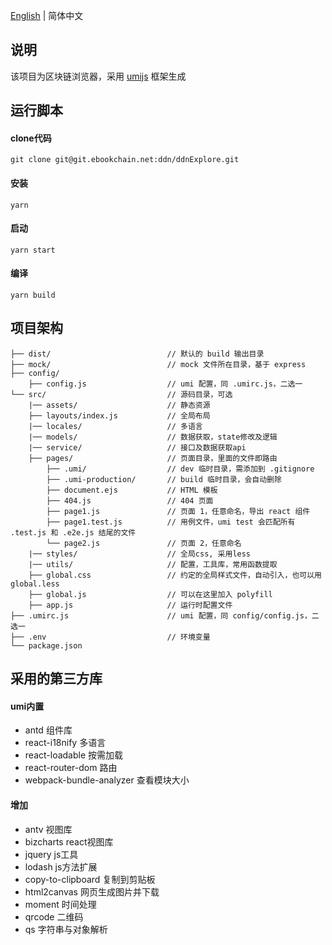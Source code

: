 [English](./README.md) | 简体中文


## 说明
该项目为区块链浏览器，采用 [umijs](https://umijs.org/) 框架生成

## 运行脚本

#### clone代码
`git clone git@git.ebookchain.net:ddn/ddnExplore.git`

#### 安装
`yarn`

#### 启动
`yarn start`

#### 编译
`yarn build`

## 项目架构

```
├── dist/                          // 默认的 build 输出目录
├── mock/                          // mock 文件所在目录，基于 express
├── config/
    ├── config.js                  // umi 配置，同 .umirc.js，二选一
└── src/                           // 源码目录，可选
    |── assets/                    // 静态资源
    ├── layouts/index.js           // 全局布局
    |── locales/                   // 多语言
    |── models/                    // 数据获取，state修改及逻辑
    |── service/                   // 接口及数据获取api
    ├── pages/                     // 页面目录，里面的文件即路由
        ├── .umi/                  // dev 临时目录，需添加到 .gitignore
        ├── .umi-production/       // build 临时目录，会自动删除
        ├── document.ejs           // HTML 模板
        ├── 404.js                 // 404 页面
        ├── page1.js               // 页面 1，任意命名，导出 react 组件
        ├── page1.test.js          // 用例文件，umi test 会匹配所有 .test.js 和 .e2e.js 结尾的文件
        └── page2.js               // 页面 2，任意命名
    |── styles/                    // 全局css, 采用less
    |── utils/                     // 配置，工具库，常用函数提取
    ├── global.css                 // 约定的全局样式文件，自动引入，也可以用 global.less
    ├── global.js                  // 可以在这里加入 polyfill
    ├── app.js                     // 运行时配置文件
├── .umirc.js                      // umi 配置，同 config/config.js，二选一
├── .env                           // 环境变量
└── package.json
```


## 采用的第三方库

#### umi内置
- antd                组件库
- react-i18nify       多语言
- react-loadable      按需加载
- react-router-dom    路由
- webpack-bundle-analyzer  查看模块大小
#### 增加
- antv                视图库
- bizcharts           react视图库
- jquery              js工具
- lodash              js方法扩展
- copy-to-clipboard   复制到剪贴板
- html2canvas         网页生成图片并下载
- moment              时间处理
- qrcode              二维码
- qs                  字符串与对象解析
